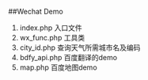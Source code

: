 ##Wechat Demo
1. index.php 入口文件
2. wx_func.php 工具类
3.  city_id.php 查询天气所需城市名及编码
4.  bdfy_api.php 百度翻译的demo
5.  map.php 百度地图demo
